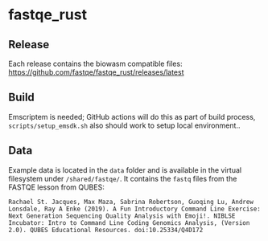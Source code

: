 # fastqe_rust

## Release

Each release contains the biowasm compatible files: https://github.com/fastqe/fastqe_rust/releases/latest


## Build

Emscriptem is needed; GitHub actions will do this as part of build process, `scripts/setup_emsdk.sh` also should work to setup local environment.. 


## Data

Example data is located in the `data` folder and is available in the virtual filesystem under `/shared/fastqe/`. It contains the `fastq` files from the FASTQE lesson from QUBES:

```
Rachael St. Jacques, Max Maza, Sabrina Robertson, Guoqing Lu, Andrew Lonsdale, Ray A Enke (2019). A Fun Introductory Command Line Exercise: Next Generation Sequencing Quality Analysis with Emoji!. NIBLSE Incubator: Intro to Command Line Coding Genomics Analysis, (Version 2.0). QUBES Educational Resources. doi:10.25334/Q4D172
```
